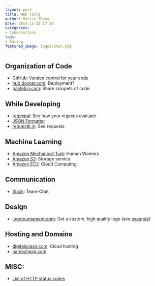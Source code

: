 ```yaml
---
layout: post
title: Web Tools
author: Martin Thoma
date: 2014-11-22 17:19
categories:
- Cyberculture
tags:
- Rating
featured_image: logos/star.png
---
```


## Organization of Code
* [GitHub](https://github.com/): Version control for your code
* [hub.docker.com](http://hub.docker.com/): Deployment?
* [pastebin.com](http://pastebin.com/): Share snippets of code

## While Developing

* [regexpal](http://regexpal.com/): See how your regexes evaluate
* [JSON Formatter](http://jsonformatter.curiousconcept.com/)
* [requestb.in](http://requestb.in/): See requests

## Machine Learning

* [Amazon Mechanical Turk](https://www.mturk.com/mturk/welcome): Human Workers
* [Amazon S3](http://aws.amazon.com/de/s3/): Storage service
* [Amazon EC2](http://aws.amazon.com/de/ec2/): Cloud Computing

## Communication

* [Slack](https://slack.com/): Team-Chat

## Design

* [logotournament.com](http://logotournament.com/): Get a custom, high quality logo (see [example](http://martin-thoma.com/logo-design-tournament/))

## Hosting and Domains

* [digitalocean.com](https://www.digitalocean.com/): Cloud hosting
* [namecheap.com](https://www.namecheap.com/): 

## MISC:

* [List of HTTP status codes](http://en.wikipedia.org/wiki/List_of_HTTP_status_codes)